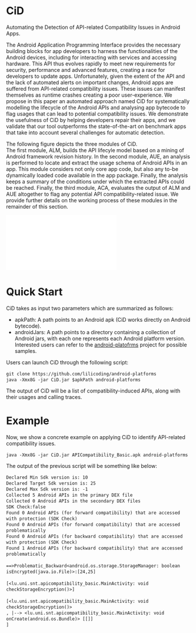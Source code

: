 # CiD
Automating the Detection of API-related Compatibility Issues in Android Apps.

The Android Application Programming Interface provides the necessary building blocks for
app developers to harness the functionalities of the Android devices, including for interacting
with services and accessing hardware. This API thus evolves rapidly to meet new requirements for
security, performance and advanced features, creating a race for developers to update apps. Unfortunately,
given the extent of the API and the lack of automated alerts on important changes, Android apps are suffered from API-related compatibility issues.
These issues can manifest themselves as runtime crashes creating a poor
user-experience. We propose in this paper an automated approach named CiD for systematically modelling the
lifecycle of the Android APIs and analysing app bytecode to flag usages that can lead to potential compatibility issues. We demonstrate
the usefulness of CiD by helping developers repair their apps, and we validate that our tool outperforms the state-of-the-art
on benchmark apps that take into account several challenges for automatic detection.

The following figure depicts the three modules of CiD.  
The first module, ALM, builds the API lifecyle model based on a mining of Android framework revision history.
In the second module, AUE, an analysis is performed to locate and extract the usage schema of
Android APIs in an app. This module considers not only core app code, but also any to-be dynamically
 loaded code available in the app package. Finally, the analysis keeps a summary of the conditions under which the extracted APIs could be reached.
Finally, the third module, ACA, evaluates the output of ALM and AUE altogether to flag any potential 
API compatibility-related issue.
We provide further details on the working process of these modules in the remainder of this section.

![Approach Overview](cid_overview.pdf)

# Quick Start

CiD takes as input two parameters which are summarized as follows:
* apkPath: A path points to an Android apk (CiD works directly on Android bytecode).
* androidJars: A path points to a directory containing a collection of Android jars, with each one represents each Android platform version.
Interested users can refer to the [android-platofrms](https://github.com/lilicoding/android-platforms) project for possible samples.

Users can launch CiD through the following script:

```
git clone https://github.com/lilicoding/android-platforms
java -Xmx8G -jar CiD.jar $apkPath android-platforms
```

The output of CiD will be a list of compatibility-induced APIs, along with their usages and calling traces.

# Example

Now, we show a concrete example on applying CiD to identify API-related compatibility issues.

```
java -Xmx8G -jar CiD.jar APICompatibility_Basic.apk android-platforms
```

The output of the previous script will be something like below:

```
Declared Min Sdk version is: 10
Declared Target Sdk version is: 25
Declared Max Sdk version is: -1
Collected 5 Android APIs in the primary DEX file
Collected 0 Android APIs in the secondary DEX files
SDK Check:false
Found 0 Android APIs (for forward compatibility) that are accessed with protection (SDK Check)
Found 0 Android APIs (for forward compatibility) that are accessed problematically
Found 0 Android APIs (for backward compatibility) that are accessed with protection (SDK Check)
Found 1 Android APIs (for backward compatibility) that are accessed problematically

==>Problematic_Backward<android.os.storage.StorageManager: boolean isEncrypted(java.io.File)>:[24,25]

[<lu.uni.snt.apicompatibility_basic.MainActivity: void checkStorageEncryption()>]

[<lu.uni.snt.apicompatibility_basic.MainActivity: void checkStorageEncryption()>
, |--> <lu.uni.snt.apicompatibility_basic.MainActivity: void onCreate(android.os.Bundle)> [[]]
]
```
